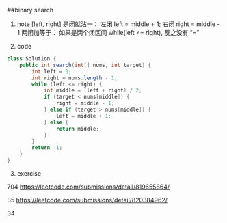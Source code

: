 ##binary search
1. note
[left, right]
是闭就沾一： 左闭 left = middle + 1; 右闭 right = middle - 1
两闭加等于： 如果是两个闭区间 while(left <= right), 反之没有 “=”

2. code
```java
class Solution {
    public int search(int[] nums, int target) {
        int left = 0;
        int right = nums.length - 1;
        while (left <= right) {
            int middle = (left + right) / 2;
            if (target < nums[middle]) {
                right = middle - 1;
            } else if (target > nums[middle]) {
                left = middle + 1;
            } else {
                return middle;
            }
        }
        return -1;
    }
}
```

3. exercise

704 https://leetcode.com/submissions/detail/819655864/

35 https://leetcode.com/submissions/detail/820384962/ 

34 
